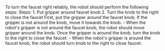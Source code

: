 To turn the faucet right reliably, the robot should perform the following steps:
    Steps:  1. Put gripper around faucet knob  2. Turn the knob to the right to close the faucet
    First, put the gripper around the faucet knob. If the gripper is not around the knob, move it towards the knob.
    - When the robot's gripper is not around the faucet knob, the robot should move gripper around the knob.
    Once the gripper is around the knob, turn the knob to the right to close the faucet.
    - When the robot's gripper is around the faucet knob, the robot should turn knob to the right to close faucet.